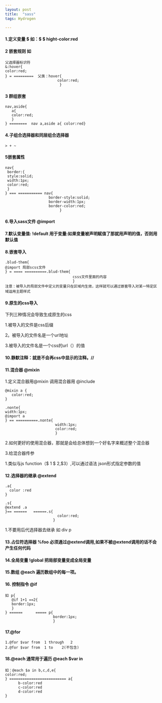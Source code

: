 ```yaml
---
layout: post
title:  "sass"
tags: Hydrogen

---
```


#### 1.定义变量 $  如：$ $ hight-color:red   

#### 2 嵌套规则 如 

```
父选择器标识符
&:hover{
color:red;
} = =========  父类：hover{
                        color:red;
                         }
```

#### 3 群组嵌套

```
nav,aside{
   a{
   color:red;
   }
} ========  nav a,aside a{ color:red}
```

#### 4.子组合选择器和同层组合选择器

```
> + ~
```

#### 5嵌套属性

```
nav{
 border:{
 style:solid;
 width:1px;
 color:red;
 }
} === =========== nav{
                    border-style:solid;
                    border-width:1px;
                    border-color:red;
                         }
```

#### 6.导入sass文件 @import 

#### 7.默认变量值: !default      用于变量:如果变量被声明赋值了那就用声明的值，否则用默认值

#### 8.嵌套导入

```
.blud-them{
@import 局部scss文件
} = ==== ==========.blud-them{
                               csss文件里面的内容                
                               }
注意：被导入的局部文件中定义的变量只在区域内生效，这样就可以通过嵌套导入对某一特定区域运用主题样式
```

#### 9.原生的css导入

下列三种情况会导致生成原生的css

1.被导入的文件是css后缀

2。被导入的文件名是一个url地址

3.被导入的文件名是一个css的url（）的值

#### 10.静默注释：就是不会再css中显示的注释。//

#### 11.混合器 @mixin

1.定义混合器用@mixin  调用混合器用 @include

```
@mixin a {
   color:red;
}

.nonte{
width:1px;
@import a
} == ==========.nonte{ 
                       width:1px;
                       color:red;
                       }
```

2.如何更好的使用混合器，那就是会给总体想到一个好名字来概述整个混合器

3.给混合器传参

1.类似与js function（$ 1 $ 2,$3）,可以通过语法  json形式指定参数的值

#### 12.选择器的继承 @extend

```
.a{
  color :red
}

.s{
@extend .a
}== ======   ======.s{
                        color:red;
                      }
```

1.不要用后代选择器去继承 如 div p

#### 13.占位符选择器 %foo 必须通过@extend调用,如果不被@extend调用的话不会产生任何代码

#### 14.全局变量 !global   把局部变量变成全局变量

#### 15.数组  @each 遍历数组中的每一项。

#### 16. 控制指令 @if

```
如 p{
   @if 1+1 ==2{
   border:1px;
   }
} ======      ===== p{
                      border:1px;
                      }
```

#### 17.@for

```
1.@for $var from  1 through   2 
2.@for $var from  1 to    2(不包含)
```

#### 18.@each 通常用于遍历 @each $var in <list>

```
如：@each $a in b,c,d,e{
color:red;
} ========================== a{
      b-color:red
      c-color:red
      d-color:red
}
```



#### #### 

[jekyll-docs]: https://jekyllrb.com/docs/home
[jekyll-gh]:   https://github.com/jekyll/jekyll
[jekyll-talk]: https://talk.jekyllrb.com/
